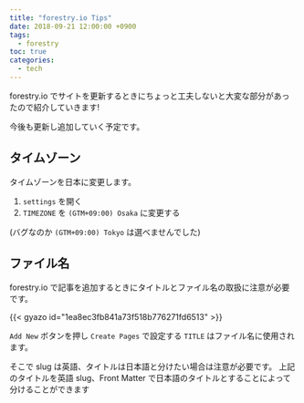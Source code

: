 ```yaml
---
title: "forestry.io Tips"
date: 2018-09-21 12:00:00 +0900
tags:
  - forestry
toc: true
categories:
  - tech
---
```

forestry.io でサイトを更新するときにちょっと工夫しないと大変な部分があったので紹介していきます!

今後も更新し追加していく予定です。

## タイムゾーン

タイムゾーンを日本に変更します。

1. `settings` を開く
1. `TIMEZONE` を `(GTM+09:00) Osaka` に変更する

(バグなのか `(GTM+09:00) Tokyo` は選べませんでした)

## ファイル名

forestry.io で記事を追加するときにタイトルとファイル名の取扱に注意が必要です。

{{< gyazo id="1ea8ec3fb841a73f518b776271fd6513" >}}

`Add New` ボタンを押し `Create Pages` で設定する `TITLE` はファイル名に使用されます。

そこで slug は英語、タイトルは日本語と分けたい場合は注意が必要です。
上記のタイトルを英語 slug、Front Matter で日本語のタイトルとすることによって分けることができます
